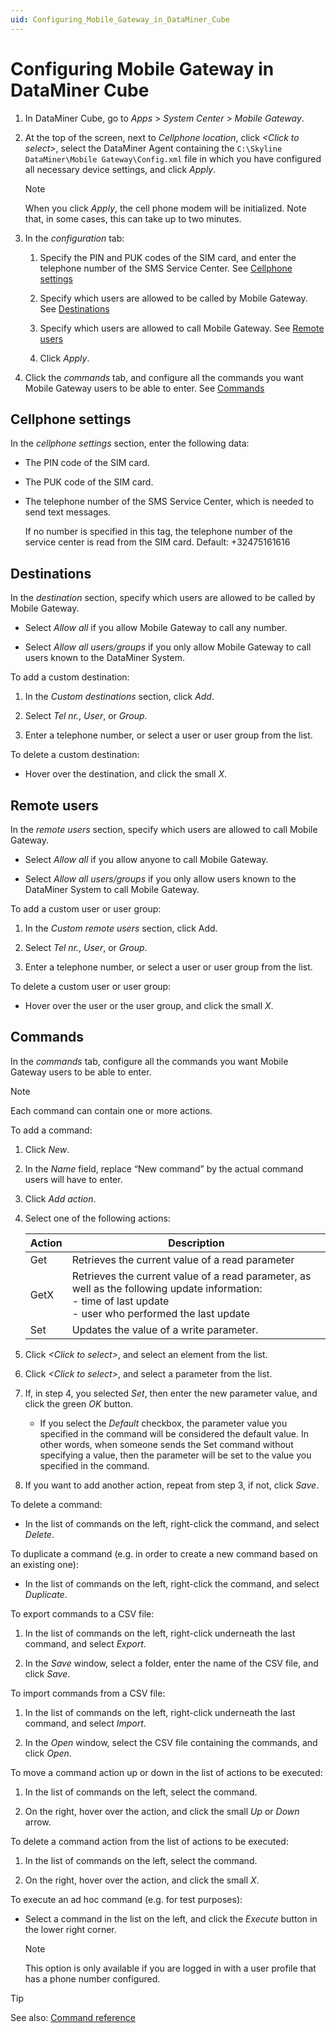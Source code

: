 ```yaml
---
uid: Configuring_Mobile_Gateway_in_DataMiner_Cube
---
```


# Configuring Mobile Gateway in DataMiner Cube

1. In DataMiner Cube, go to *Apps* > *System Center \> Mobile Gateway*.

1. At the top of the screen, next to *Cellphone location*, click *\<Click to select>*, select the DataMiner Agent containing the `C:\Skyline DataMiner\Mobile Gateway\Config.xml` file in which you have configured all necessary device settings, and click *Apply*.

   > [!NOTE]
   > When you click *Apply*, the cell phone modem will be initialized. Note that, in some cases, this can take up to two minutes.

1. In the *configuration* tab:

   1. Specify the PIN and PUK codes of the SIM card, and enter the telephone number of the SMS Service Center. See [Cellphone settings](#cellphone-settings)

   1. Specify which users are allowed to be called by Mobile Gateway. See [Destinations](#destinations)

   1. Specify which users are allowed to call Mobile Gateway. See [Remote users](#remote-users)

   1. Click *Apply*.

1. Click the *commands* tab, and configure all the commands you want Mobile Gateway users to be able to enter. See [Commands](#commands)

## Cellphone settings

In the *cellphone settings* section, enter the following data:

- The PIN code of the SIM card.

- The PUK code of the SIM card.

- The telephone number of the SMS Service Center, which is needed to send text messages.

  If no number is specified in this tag, the telephone number of the service center is read from the SIM card. Default: +32475161616

## Destinations

In the *destination* section, specify which users are allowed to be called by Mobile Gateway.

- Select *Allow all* if you allow Mobile Gateway to call any number.

- Select *Allow all users/groups* if you only allow Mobile Gateway to call users known to the DataMiner System.

To add a custom destination:

1. In the *Custom destinations* section, click *Add*.

1. Select *Tel nr.*, *User*, or *Group*.

1. Enter a telephone number, or select a user or user group from the list.

To delete a custom destination:

- Hover over the destination, and click the small *X*.

## Remote users

In the *remote users* section, specify which users are allowed to call Mobile Gateway.

- Select *Allow all* if you allow anyone to call Mobile Gateway.

- Select *Allow all users/groups* if you only allow users known to the DataMiner System to call Mobile Gateway.

To add a custom user or user group:

1. In the *Custom remote users* section, click Add.

1. Select *Tel nr.*, *User*, or *Group*.

1. Enter a telephone number, or select a user or user group from the list.

To delete a custom user or user group:

- Hover over the user or the user group, and click the small *X*.

## Commands

In the *commands* tab, configure all the commands you want Mobile Gateway users to be able to enter.

> [!NOTE]
> Each command can contain one or more actions.

To add a command:

1. Click *New*.

1. In the *Name* field, replace “New command” by the actual command users will have to enter.

1. Click *Add action*.

1. Select one of the following actions:

   | Action | Description |
   |--|--|
   | Get | Retrieves the current value of a read parameter |
   | GetX | Retrieves the current value of a read parameter, as well as the following update information:<br> - time of last update<br> - user who performed the last update |
   | Set | Updates the value of a write parameter. |

1. Click *\<Click to select>*, and select an element from the list.

1. Click *\<Click to select>*, and select a parameter from the list.

1. If, in step 4, you selected *Set*, then enter the new parameter value, and click the green *OK* button.

   - If you select the *Default* checkbox, the parameter value you specified in the command will be considered the default value. In other words, when someone sends the Set command without specifying a value, then the parameter will be set to the value you specified in the command.

1. If you want to add another action, repeat from step 3, if not, click *Save*.

To delete a command:

- In the list of commands on the left, right-click the command, and select *Delete*.

To duplicate a command (e.g. in order to create a new command based on an existing one):

- In the list of commands on the left, right-click the command, and select *Duplicate*.

To export commands to a CSV file:

1. In the list of commands on the left, right-click underneath the last command, and select *Export*.

1. In the *Save* window, select a folder, enter the name of the CSV file, and click *Save*.

To import commands from a CSV file:

1. In the list of commands on the left, right-click underneath the last command, and select *Import*.

1. In the *Open* window, select the CSV file containing the commands, and click *Open*.

To move a command action up or down in the list of actions to be executed:

1. In the list of commands on the left, select the command.

1. On the right, hover over the action, and click the small *Up* or *Down* arrow.

To delete a command action from the list of actions to be executed:

1. In the list of commands on the left, select the command.

1. On the right, hover over the action, and click the small *X*.

To execute an ad hoc command (e.g. for test purposes):

- Select a command in the list on the left, and click the *Execute* button in the lower right corner.

  > [!NOTE]
  > This option is only available if you are logged in with a user profile that has a phone number configured.

> [!TIP]
> See also:
> [Command reference](xref:Command_reference)
